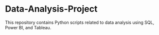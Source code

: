 # Data-Analysis-Project
This repository contains Python scripts related to data analysis using SQL, Power BI, and Tableau.
